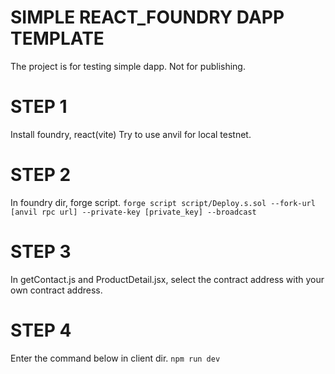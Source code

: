 # SIMPLE REACT_FOUNDRY DAPP TEMPLATE

The project is for testing simple dapp. Not for publishing.

# STEP 1

Install foundry, react(vite)
Try to use anvil for local testnet.

# STEP 2
In foundry dir, forge script.
```forge script script/Deploy.s.sol --fork-url [anvil rpc url] --private-key [private_key] --broadcast```

# STEP 3
In getContact.js and ProductDetail.jsx, select the contract address with your own contract address.

# STEP 4
Enter the command below in client dir.
```npm run dev```
